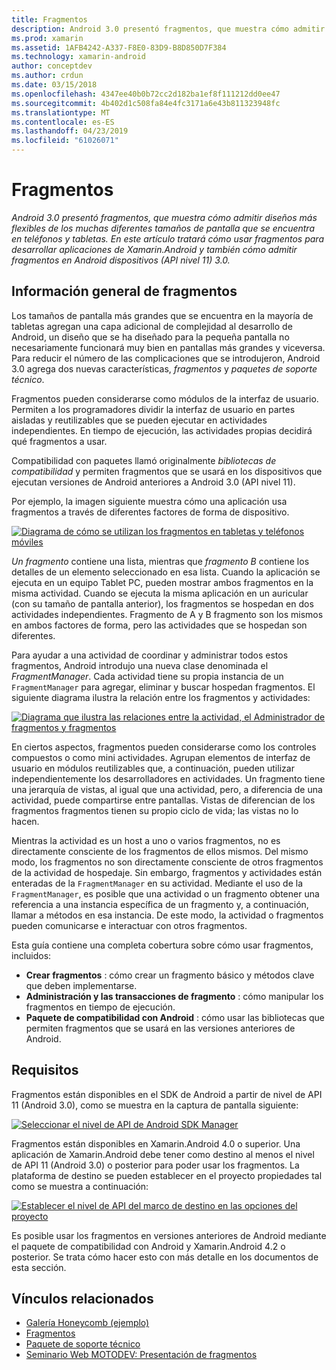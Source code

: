 ```yaml
---
title: Fragmentos
description: Android 3.0 presentó fragmentos, que muestra cómo admitir diseños más flexibles de los muchas diferentes tamaños de pantalla que se encuentra en teléfonos y tabletas. En este artículo tratará cómo usar fragmentos para desarrollar aplicaciones de Xamarin.Android y también cómo admitir fragmentos en Android dispositivos (API nivel 11) 3.0.
ms.prod: xamarin
ms.assetid: 1AFB4242-A337-F8E0-83D9-B8D850D7F384
ms.technology: xamarin-android
author: conceptdev
ms.author: crdun
ms.date: 03/15/2018
ms.openlocfilehash: 4347ee40b0b72cc2d182ba1ef8f111212dd0ee47
ms.sourcegitcommit: 4b402d1c508fa84e4fc3171a6e43b811323948fc
ms.translationtype: MT
ms.contentlocale: es-ES
ms.lasthandoff: 04/23/2019
ms.locfileid: "61026071"
---
```

# <a name="fragments"></a>Fragmentos

_Android 3.0 presentó fragmentos, que muestra cómo admitir diseños más flexibles de los muchas diferentes tamaños de pantalla que se encuentra en teléfonos y tabletas. En este artículo tratará cómo usar fragmentos para desarrollar aplicaciones de Xamarin.Android y también cómo admitir fragmentos en Android dispositivos (API nivel 11) 3.0._

## <a name="fragments-overview"></a>Información general de fragmentos

Los tamaños de pantalla más grandes que se encuentra en la mayoría de tabletas agregan una capa adicional de complejidad al desarrollo de Android, un diseño que se ha diseñado para la pequeña pantalla no necesariamente funcionará muy bien en pantallas más grandes y viceversa. Para reducir el número de las complicaciones que se introdujeron, Android 3.0 agrega dos nuevas características, *fragmentos* y *paquetes de soporte técnico*.

Fragmentos pueden considerarse como módulos de la interfaz de usuario. Permiten a los programadores dividir la interfaz de usuario en partes aisladas y reutilizables que se pueden ejecutar en actividades independientes. En tiempo de ejecución, las actividades propias decidirá qué fragmentos a usar.

Compatibilidad con paquetes llamó originalmente *bibliotecas de compatibilidad* y permiten fragmentos que se usará en los dispositivos que ejecutan versiones de Android anteriores a Android 3.0 (API nivel 11).

Por ejemplo, la imagen siguiente muestra cómo una aplicación usa fragmentos a través de diferentes factores de forma de dispositivo.

[![Diagrama de cómo se utilizan los fragmentos en tabletas y teléfonos móviles](images/00.png)](images/00.png#lightbox)

*Un fragmento* contiene una lista, mientras que *fragmento B* contiene los detalles de un elemento seleccionado en esa lista. Cuando la aplicación se ejecuta en un equipo Tablet PC, pueden mostrar ambos fragmentos en la misma actividad. Cuando se ejecuta la misma aplicación en un auricular (con su tamaño de pantalla anterior), los fragmentos se hospedan en dos actividades independientes. Fragmento de A y B fragmento son los mismos en ambos factores de forma, pero las actividades que se hospedan son diferentes.

Para ayudar a una actividad de coordinar y administrar todos estos fragmentos, Android introdujo una nueva clase denominada el *FragmentManager*. Cada actividad tiene su propia instancia de un `FragmentManager` para agregar, eliminar y buscar hospedan fragmentos. El siguiente diagrama ilustra la relación entre los fragmentos y actividades:

[![Diagrama que ilustra las relaciones entre la actividad, el Administrador de fragmentos y fragmentos](images/01.png)](images/01.png#lightbox)

En ciertos aspectos, fragmentos pueden considerarse como los controles compuestos o como mini actividades. Agrupan elementos de interfaz de usuario en módulos reutilizables que, a continuación, pueden utilizar independientemente los desarrolladores en actividades. Un fragmento tiene una jerarquía de vistas, al igual que una actividad, pero, a diferencia de una actividad, puede compartirse entre pantallas. Vistas de diferencian de los fragmentos fragmentos tienen su propio ciclo de vida; las vistas no lo hacen.

Mientras la actividad es un host a uno o varios fragmentos, no es directamente consciente de los fragmentos de ellos mismos. Del mismo modo, los fragmentos no son directamente consciente de otros fragmentos de la actividad de hospedaje. Sin embargo, fragmentos y actividades están enteradas de la `FragmentManager` en su actividad. Mediante el uso de la `FragmentManager`, es posible que una actividad o un fragmento obtener una referencia a una instancia específica de un fragmento y, a continuación, llamar a métodos en esa instancia. De este modo, la actividad o fragmentos pueden comunicarse e interactuar con otros fragmentos.

Esta guía contiene una completa cobertura sobre cómo usar fragmentos, incluidos:

-   **Crear fragmentos** : cómo crear un fragmento básico y métodos clave que deben implementarse.
-   **Administración y las transacciones de fragmento** : cómo manipular los fragmentos en tiempo de ejecución.
-   **Paquete de compatibilidad con Android** : cómo usar las bibliotecas que permiten fragmentos que se usará en las versiones anteriores de Android.


## <a name="requirements"></a>Requisitos

Fragmentos están disponibles en el SDK de Android a partir de nivel de API 11 (Android 3.0), como se muestra en la captura de pantalla siguiente:

[![Seleccionar el nivel de API de Android SDK Manager](images/02.png)](images/02.png#lightbox)

Fragmentos están disponibles en Xamarin.Android 4.0 o superior. Una aplicación de Xamarin.Android debe tener como destino al menos el nivel de API 11 (Android 3.0) o posterior para poder usar los fragmentos. La plataforma de destino se pueden establecer en el proyecto propiedades tal como se muestra a continuación:

[![Establecer el nivel de API del marco de destino en las opciones del proyecto](images/03-sml.png)](images/03.png#lightbox)

Es posible usar los fragmentos en versiones anteriores de Android mediante el paquete de compatibilidad con Android y Xamarin.Android 4.2 o posterior. Se trata cómo hacer esto con más detalle en los documentos de esta sección.


## <a name="related-links"></a>Vínculos relacionados

- [Galería Honeycomb (ejemplo)](https://developer.xamarin.com/samples/monodroid/HoneycombGallery)
- [Fragmentos](https://developer.android.com/guide/topics/fundamentals/fragments.html)
- [Paquete de soporte técnico](https://developer.android.com/sdk/compatibility-library.html)
- [Seminario Web MOTODEV: Presentación de fragmentos](http://motodev.adobeconnect.com/p9h1aqk3ttn/)
